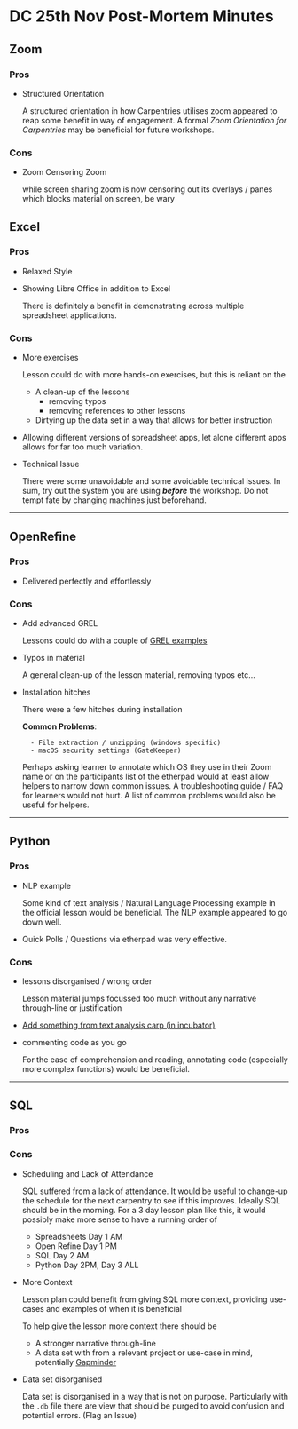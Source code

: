 # DC 25th Nov Post-Mortem Minutes

## Zoom

### Pros

- Structured Orientation

    A structured orientation in how Carpentries utilises zoom appeared to reap some benefit in way of engagement.
    A formal _Zoom Orientation for Carpentries_ may be beneficial for future workshops.

### Cons

  - Zoom Censoring Zoom

    while screen sharing zoom is now censoring out its overlays / panes which blocks material on screen, be wary

## Excel

### Pros

- Relaxed Style
- Showing Libre Office in addition to Excel

    There is definitely a benefit in demonstrating across multiple spreadsheet applications.

### Cons

- More exercises

    Lesson could do with more hands-on exercises, but this is reliant on the

    - A clean-up of the lessons
        - removing typos
        - removing references to other lessons
    - Dirtying up the data set in a way that allows for better instruction

- Allowing different versions of spreadsheet apps, let alone different apps allows for far too much variation.

- Technical Issue

    There were some unavoidable and some avoidable technical issues. In sum, try out the system you are using ***before*** the workshop. Do not tempt fate by changing machines just beforehand.

***

## OpenRefine


### Pros

- Delivered perfectly and effortlessly

### Cons

- Add advanced GREL

    Lessons could do with a couple of [GREL examples](https://guides.library.illinois.edu/openrefine/grel)

- Typos in material

    A general clean-up of the lesson material, removing typos etc...


- Installation hitches

    There were a few hitches during installation

    **Common Problems**:

        - File extraction / unzipping (windows specific)
        - macOS security settings (GateKeeper)

    Perhaps asking learner to annotate which OS they use in their Zoom name or on the participants list of the etherpad would at least allow helpers to narrow down common issues. A troubleshooting guide / FAQ for learners would not hurt. A list of common problems would also be useful for helpers.

***

## Python

### Pros

- NLP example

    Some kind of text analysis / Natural Language Processing example in the official lesson would be beneficial. The NLP example appeared to go down well.


- Quick Polls / Questions via etherpad was very effective.

### Cons

- lessons disorganised / wrong order

    Lesson material jumps focussed too much without any narrative through-line or justification

- [Add something from text analysis carp (in incubator)](http://librarycarpentry.org/lc-tdm/)

- commenting code as you go

    For the ease of comprehension and reading, annotating code (especially more complex functions) would be beneficial.

***

## SQL

### Pros


### Cons

- Scheduling and Lack of Attendance

    SQL suffered from a lack of attendance. It would be useful to change-up the schedule for the next carpentry to see if this improves. Ideally SQL should be in the morning. For a 3 day lesson plan like this, it would possibly make more sense to have a running order of

    - Spreadsheets Day 1 AM
    - Open Refine Day 1 PM
    - SQL Day 2 AM
    - Python Day 2PM, Day 3 ALL


- More Context

    Lesson plan could benefit from giving SQL more context, providing use-cases and examples of when it is beneficial

    To help give the lesson more context there should be

    - A stronger narrative through-line
    - A data set with from a relevant project or use-case in mind, potentially [Gapminder](http://www.gapminder.org)

- Data set disorganised

    Data set is disorganised in a way that is not on purpose. Particularly with the `.db` file there are view that should be purged to avoid confusion and potential errors. (Flag an Issue)

